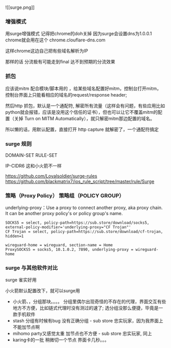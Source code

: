 ![[surge.png]]
### 增强模式

用surge增强模式 记得把chrome的doh关掉 因为surge会设置dns为1.0.0.1 chrome就会用在这个 chrome.clouflare-dns.com

这样chrome这边自己把有些域名解析为IP

那样的话 分流极有可能走到final 达不到预期的分流效果


### 抓包

应该说mitm 配合模块/脚本用的 ，给某些域名配置好mitm，控制台打开mitm， 控制台界面上只能看相应的域名的request/response header;

然后http 抓包，默认是一个通配符, 解密所有流量（这样会有问题，有些应用比如python就会报错，应该是没用这个信任的证书），但也可以让它不覆盖mitm的配置（关掉 Turn on MITM Automatically），就只解密mitm那边配置的域名。

所以懒的话，用默认配置，直接打开 http capture 就解密了，一个通配符搞定


### surge 规则

DOMAIN-SET
RULE-SET

IP-CIDR6 这和小火箭不一样

https://github.com/Loyalsoldier/surge-rules
https://github.com/blackmatrix7/ios_rule_script/tree/master/rule/Surge

### 策略（Proxy Policy） 策略组（POLICY GROUP）

underlying-proxy：Use a proxy to connect another proxy, aka proxy chain. It can be another proxy policy's or policy group's name.

```
SOCKS5 = select, policy-path=https://sub.store/download/socks5, external-policy-modifier='underlying-proxy="CF Trojan"'
CF Trojan = select, policy-path=https://sub.store/download/cf-trojan, hidden=1

wireguard-home = wireguard, section-name = Home
ProxySOCKS5 = socks5, 10.1.0.2, 7890, underlying-proxy = wireguard-home
```

### surge 与其他软件对比

surge 雀实好用

小火箭默认配置改下，就可以surge用

+ 小火箭、，分组那块。。。。 分组里偶尔出现奇怪的不存在的代理，界面交互有些地方不方便，比如链式代理时没有测过的速了; 选分组没那么便捷，毕竟是一款手机软件
+ stash  分组有时候有bug 没有正确分组          - sub store 忠实玩家，因为我界面上不能加节点啊
+ mihomo party又感觉太重  加节点也不方便       - sub store 忠实玩家,  同上
+ karing卡的一批 稍微切一个节点 界面卡几秒。。。
